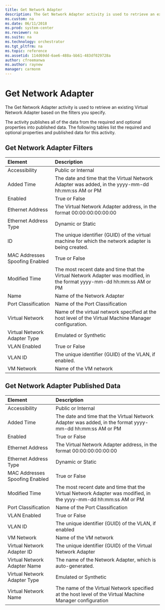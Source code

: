 ```yaml
---
title: Get Network Adapter
description: The Get Network Adapter activity is used to retrieve an existing Virtual Network Adapter based on the filters you specify.
ms.custom: na
ms.date: 06/11/2018
ms.prod: system-center
ms.reviewer: na
ms.suite: na
ms.technology: orchestrator
ms.tgt_pltfrm: na
ms.topic: reference
ms.assetid: 114d69dd-6ae6-488a-bb61-483df029728a
author: cfreemanwa
ms.author: raynew
manager: carmonm
---
```


# Get Network Adapter

The Get Network Adapter activity is used to retrieve an existing Virtual Network Adapter based on the filters you specify.

The activity publishes all of the data from the required and optional properties into published data. The following tables list the required and optional properties and published data for this activity.

## Get Network Adapter Filters

| Element   | Description   |
|:---|:---|
| Accessibility   | Public or Internal   |
| Added Time   | The date and time that the Virtual Network Adapter was added, in the yyyy-mm-dd hh:mm:ss AM or PM   |
| Enabled   | True or False   |
| Ethernet Address   | The Virtual Network Adapter address, in the format 00:00:00:00:00:00   |
| Ethernet Address Type   | Dynamic or Static   |
| ID  | The unique identifier (GUID) of the virtual machine for which the network adapter is being created.   |
| MAC Addresses Spoofing Enabled | True or False   |
| Modified Time   | The most recent date and time that the Virtual Network Adapter was modified, in the format yyyy-mm-dd hh:mm:ss AM or PM   |
|  Name | Name of the Network Adapter |
| Port Classification   | Name of the Port Classification   |
| Virtual Network  | Name of the virtual network specified at the host level of the Virtual Machine Manager configuration.   |
| Virtual Network Adapter Type   | Emulated or Synthetic   |
| VLAN Enabled   | True or False   |
| VLAN ID   |   The unique identifier (GUID) of the VLAN, if enabled. |
| VM Network |  Name of the VM network  |


## Get Network Adapter Published Data

| Element   | Description   |
|:---|:---|
| Accessibility   | Public or Internal   |
| Added Time   | The date and time that the Virtual Network Adapter was added, in the format yyyy-mm-dd hh:mm:ss AM or PM   |
| Enabled   | True or False   |
| Ethernet Address   | The Virtual Network Adapter address, in the format 00:00:00:00:00:00   |
| Ethernet Address Type   | Dynamic or Static   |
| MAC Addresses Spoofing Enabled | True or False   |
| Modified Time   | The most recent date and time that the Virtual Network Adapter was modified, in the yyyy-mm-dd hh:mm:ss AM or PM   |
| Port Classification   | Name of the Port Classification   |
| VLAN Enabled   | True or False   |
| VLAN ID   | The unique identifier (GUID) of the VLAN, if enabled   |
| VM Network |  Name of the VM network  |
| Virtual Network Adapter ID   | The unique identifier (GUID) of the Virtual Network Adapter   |
| Virtual Network Adapter Name   | The name of the Network Adapter, which is auto-generated.   |
| Virtual Network Adapter Type   | Emulated or Synthetic   |
| Virtual Network Name   | The name of the Virtual Network specified at the host level of the Virtual Machine Manager configuration   |

